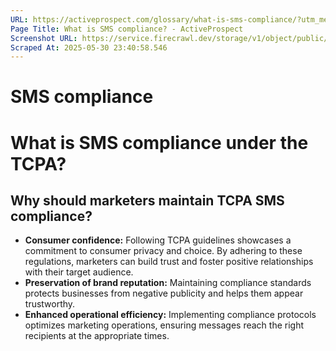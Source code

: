```yaml
---
URL: https://activeprospect.com/glossary/what-is-sms-compliance/?utm_medium=Marketing-CPC&utm_source=Website&utm_campaign=Google-CPC-US-PMax-Acquisition-Lead-TF
Page Title: What is SMS compliance? - ActiveProspect
Screenshot URL: https://service.firecrawl.dev/storage/v1/object/public/media/screenshot-184421d7-735d-4f4f-bf34-2086f94dadab.png
Scraped At: 2025-05-30 23:40:58.546
---
```

# SMS compliance

# What is SMS compliance under the TCPA?



## Why should marketers maintain TCPA SMS compliance?


- **Consumer confidence:** Following TCPA guidelines showcases a commitment to consumer privacy and choice. By adhering to these regulations, marketers can build trust and foster positive relationships with their target audience.
- **Preservation of brand reputation:** Maintaining compliance standards protects businesses from negative publicity and helps them appear trustworthy.
- **Enhanced operational efficiency:** Implementing compliance protocols optimizes marketing operations, ensuring messages reach the right recipients at the appropriate times.


